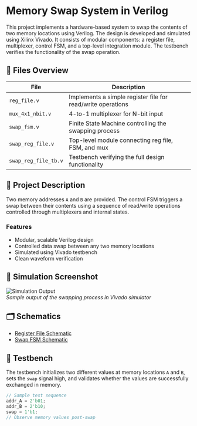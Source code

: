 # Memory Swap System in Verilog

This project implements a hardware-based system to swap the contents of two memory locations using Verilog. The design is developed and simulated using Xilinx Vivado. It consists of modular components: a register file, multiplexer, control FSM, and a top-level integration module. The testbench verifies the functionality of the swap operation.

## 📁 Files Overview

| File               | Description                                                        |
|--------------------|--------------------------------------------------------------------|
| `reg_file.v`       | Implements a simple register file for read/write operations        |
| `mux_4x1_nbit.v`   | 4-to-1 multiplexer for N-bit input                                 |
| `swap_fsm.v`       | Finite State Machine controlling the swapping process              |
| `swap_reg_file.v`  | Top-level module connecting reg file, FSM, and mux                 |
| `swap_reg_file_tb.v`| Testbench verifying the full design functionality                 |

## 🧠 Project Description

Two memory addresses `A` and `B` are provided. The control FSM triggers a swap between their contents using a sequence of read/write operations controlled through multiplexers and internal states.

### Features

- Modular, scalable Verilog design
- Controlled data swap between any two memory locations
- Simulated using Vivado testbench
- Clean waveform verification

## 🔧 Simulation Screenshot

![Simulation Output](./images/simulation_waveform.png)  
*Sample output of the swapping process in Vivado simulator*

## 🗂️ Schematics

- [Register File Schematic](#)  
- [Swap FSM Schematic](#)

## 🧪 Testbench

The testbench initializes two different values at memory locations `A` and `B`, sets the `swap` signal high, and validates whether the values are successfully exchanged in memory.

```verilog
// Sample test sequence
addr_A = 2'b01;
addr_B = 2'b10;
swap = 1'b1;
// Observe memory values post-swap
